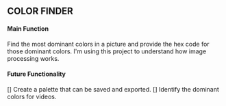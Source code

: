 ## COLOR FINDER

#### Main Function
Find the most dominant colors in a picture and provide the hex code for those dominant colors.
I'm using this project to understand how image processing works.

#### Future Functionality
[] Create a palette that can be saved and exported.
[] Identify the dominant colors for videos.